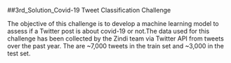 ##3rd_Solution_Covid-19 Tweet Classification Challenge


The objective of this challenge is to develop a machine learning model to assess if a Twitter post is about covid-19 or not.The data used for this challenge has been collected by the Zindi team via Twitter API from tweets over the past year. The are ~7,000 tweets in the train set and ~3,000 in the test set.
